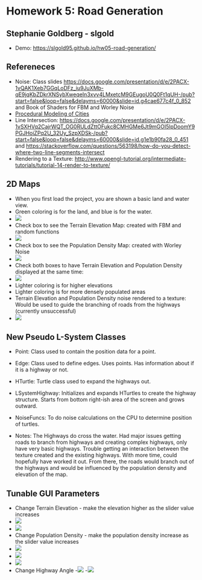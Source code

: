 # Homework 5: Road Generation

## Stephanie Goldberg - slgold
- Demo: https://slgold95.github.io/hw05-road-generation/

## Refereneces
- Noise: Class slides https://docs.google.com/presentation/d/e/2PACX-1vQAK1Xeb7GGqLoDFz_iu9JuXMb-qE9jqKbZDkrXNSybXweqeIn3xvv4LMxetcM9GEugoU0Q0Ft1qUH-/pub?start=false&loop=false&delayms=60000&slide=id.g4cae677c4f_0_852 and Book of Shaders for FBM and Worley Noise
- [Procedural Modeling of Cities](proceduralCityGeneration.pdf)
- Line Intersection: https://docs.google.com/presentation/d/e/2PACX-1vSXHVq2CajrWQT_OG0RULdZttOFukc8CMHGMe6Jt9mGOI5lpDoomY9PGJHoiZPq2U_32Uy_SzpXDSk-/pub?start=false&loop=false&delayms=60000&slide=id.g1e1b90fa28_0_451 and https://stackoverflow.com/questions/563198/how-do-you-detect-where-two-line-segments-intersect
- Rendering to a Texture: http://www.opengl-tutorial.org/intermediate-tutorials/tutorial-14-render-to-texture/

## 2D Maps
- When you first load the project, you are shown a basic land and water view.
- Green coloring is for the land, and blue is for the water.
- ![](basic.png)
- Check box to see the Terrain Elevation Map: created with FBM and random functions
- ![](terrainElevation.png)
- Check box to see the Population Density Map: created with Worley Noise
- ![](populationDensity.png)
- Check both boxes to have Terrain Elevation and Population Density displayed at the same time:
- ![](both.png)
- Lighter coloring is for higher elevations
- Lighter coloring is for more densely populated areas
- Terrain Elevation and Population Density noise rendered to a texture: Would be used to guide the branching of roads from the highways (currently unsuccessful)
- ![](textureShader.png)
  
## New Pseudo L-System Classes
- Point: Class used to contain the position data for a point.
- Edge: Class used to define edges. Uses points. Has information about if it is a highway or not.
- HTurtle: Turtle class used to expand the highways out.
- LSystemHighway: Initializes and expands HTurtles to create the highway structure. Starts from bottom right-ish area of the screen and grows outward.
- NoiseFuncs: To do noise calculations on the CPU to determine position of turtles.

- Notes: The Highways do cross the water. Had major issues getting roads to branch from highways and creating complex highways, only have very basic highways. Trouble getting an interaction between the texture created and the existing highways. With more time, could hopefully have worked it out. From there, the roads would branch out of the highways and would be influenced by the population density and elevation of the map.

## Tunable GUI Parameters
- Change Terrain Elevation - make the elevation higher as the slider value increases
- ![](elevation1.png)
- ![](elevation2.png)
- Change Population Density - make the population density increase as the slider value increases
- ![](density1.png)
- ![](density2.png)
- ![](density3.png)
- Change Highway Angle
-![](noAngle.png)
-![](Angle.png)




